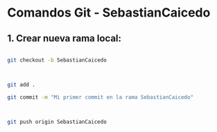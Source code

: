 # Comandos Git - SebastianCaicedo

## 1. Crear nueva rama local:
```bash

git checkout -b SebastianCaicedo



git add .

git commit -m "Mi primer commit en la rama SebastianCaicedo"



git push origin SebastianCaicedo
